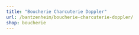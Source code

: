 ```yaml
---
title: "Boucherie Charcuterie Doppler"
url: /bantzenheim/boucherie-charcuterie-doppler/
shop: boucherie
---
```

